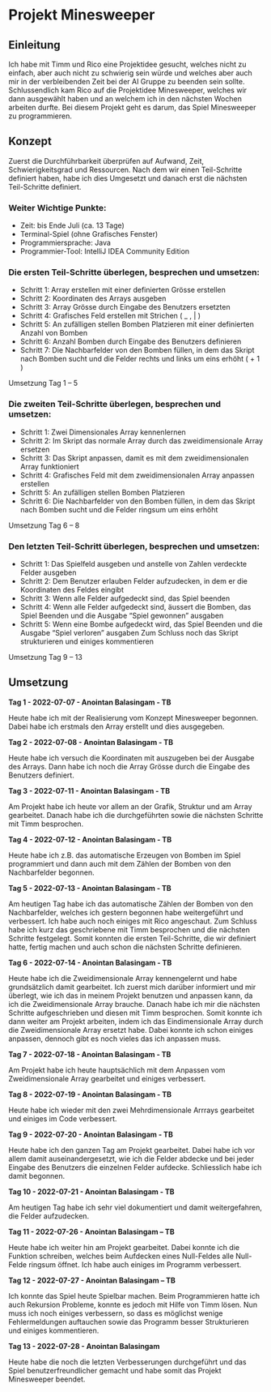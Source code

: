 # Projekt Minesweeper
## Einleitung
Ich habe mit Timm und Rico eine Projektidee gesucht, welches nicht zu einfach, aber auch nicht zu schwierig sein würde und welches aber auch mir in der verbleibenden Zeit bei der AI Gruppe zu beenden sein sollte. Schlussendlich kam Rico auf die Projektidee Minesweeper, welches wir dann ausgewählt haben und an welchem ich in den nächsten Wochen arbeiten durfte. Bei diesem Projekt geht es darum, das Spiel Minesweeper zu programmieren. 

## Konzept
Zuerst die Durchführbarkeit überprüfen auf Aufwand, Zeit, Schwierigkeitsgrad und Ressourcen. Nach dem wir einen Teil-Schritte definiert haben, habe ich dies Umgesetzt und danach erst die nächsten Teil-Schritte definiert. 
### Weiter Wichtige Punkte:

*	Zeit: bis Ende Juli (ca. 13 Tage)
*	Terminal-Spiel (ohne Grafisches Fenster)
*	Programmiersprache: Java
*	Programmier-Tool: IntelliJ IDEA Community Edition

### Die ersten Teil-Schritte überlegen, besprechen und umsetzen:
*	Schritt 1: Array erstellen mit einer definierten Grösse erstellen
*	Schritt 2: Koordinaten des Arrays ausgeben
*	Schritt 3: Array Grösse durch Eingabe des Benutzers ersetzten
*	Schritt 4: Grafisches Feld erstellen mit Strichen ( _ , | )
*	Schritt 5: An zufälligen stellen Bomben Platzieren mit einer definierten Anzahl von Bomben
*	Schritt 6: Anzahl Bomben durch Eingabe des Benutzers definieren
*	Schritt 7: Die Nachbarfelder von den Bomben füllen, in dem das Skript nach Bomben sucht      und die Felder rechts und links um eins erhöht ( + 1 )

Umsetzung Tag 1 – 5 

### Die zweiten Teil-Schritte überlegen, besprechen und umsetzen:
*	Schritt 1: Zwei Dimensionales Array kennenlernen
*	Schritt 2: Im Skript das normale Array durch das zweidimensionale Array ersetzen
*	Schritt 3: Das Skript anpassen, damit es mit dem zweidimensionalen Array funktioniert
*	Schritt 4: Grafisches Feld mit dem zweidimensionalen Array anpassen erstellen 
*	Schritt 5: An zufälligen stellen Bomben Platzieren
*	Schritt 6: Die Nachbarfelder von den Bomben füllen, in dem das Skript nach Bomben sucht und die Felder ringsum um eins erhöht

Umsetzung Tag 6 – 8  

### Den letzten Teil-Schritt überlegen, besprechen und umsetzen:
*	Schritt 1: Das Spielfeld ausgeben und anstelle von Zahlen verdeckte Felder ausgeben
*	Schritt 2: Dem Benutzer erlauben Felder aufzudecken, in dem er die Koordinaten des Feldes eingibt
*	Schritt 3: Wenn alle Felder aufgedeckt sind, das Spiel beenden
*	Schritt 4: Wenn alle Felder aufgedeckt sind, äussert die Bomben, das Spiel Beenden und die Ausgabe “Spiel gewonnen” ausgaben
*	Schritt 5: Wenn eine Bombe aufgedeckt wird, das Spiel Beenden und die Ausgabe “Spiel verloren” ausgaben
Zum Schluss noch das Skript strukturieren und einiges kommentieren

Umsetzung Tag 9 – 13 

## Umsetzung
**Tag 1 - 2022-07-07 - Anointan Balasingam - TB**

Heute habe ich mit der Realisierung vom Konzept Minesweeper begonnen. Dabei habe ich erstmals den Array erstellt und dies ausgegeben. 

**Tag 2 - 2022-07-08 - Anointan Balasingam - TB**

Heute habe ich versuch die Koordinaten mit auszugeben bei der Ausgabe des Arrays. Dann habe ich noch die Array Grösse durch die Eingabe des Benutzers definiert.

**Tag 3 - 2022-07-11 - Anointan Balasingam - TB**

Am Projekt habe ich heute vor allem an der Grafik, Struktur und am Array gearbeitet. Danach habe ich die durchgeführten sowie die nächsten Schritte mit Timm besprochen.

**Tag 4 - 2022-07-12 - Anointan Balasingam - TB**

Heute habe ich z.B. das automatische Erzeugen von Bomben im Spiel programmiert und dann auch mit dem Zählen der Bomben von den Nachbarfelder begonnen.

**Tag 5 - 2022-07-13 - Anointan Balasingam - TB**

Am heutigen Tag habe ich das automatische Zählen der Bomben von den Nachbarfelder, welches ich gestern begonnen habe weitergeführt und verbessert. Ich habe auch noch einiges mit Rico angeschaut. Zum Schluss habe ich kurz das geschriebene mit Timm besprochen und die nächsten Schritte festgelegt.
Somit konnten die ersten Teil-Schritte, die wir definiert hatte, fertig machen und auch schon die nächsten Schritte definieren.

**Tag 6 - 2022-07-14 - Anointan Balasingam - TB**

Heute habe ich die Zweidimensionale Array kennengelernt und habe grundsätzlich damit gearbeitet. Ich zuerst mich darüber informiert und mir überlegt, wie ich das in meinem Projekt benutzen und anpassen kann, da ich die Zweidimensionale Array brauche. Danach habe ich mir die nächsten Schritte aufgeschrieben und diesen mit Timm besprochen. Somit konnte ich dann weiter am Projekt arbeiten, indem ich das Eindimensionale Array durch die Zweidimensionale Array ersetzt habe. Dabei konnte ich schon einiges anpassen, dennoch gibt es noch vieles das ich anpassen muss.

**Tag 7 - 2022-07-18 - Anointan Balasingam - TB**

Am Projekt habe ich heute hauptsächlich mit dem Anpassen vom Zweidimensionale Array gearbeitet und einiges verbessert.

**Tag 8 - 2022-07-19 - Anointan Balasingam - TB**

Heute habe ich wieder mit den zwei Mehrdimensionale Arrrays gearbeitet und einiges im Code verbessert.

**Tag 9 - 2022-07-20 - Anointan Balasingam - TB**

Heute habe ich den ganzen Tag am Projekt gearbeitet. Dabei habe ich vor allem damit auseinandergesetzt, wie ich die Felder abdecke und bei jeder Eingabe des Benutzers die einzelnen Felder aufdecke. Schliesslich habe ich damit begonnen.

**Tag 10 - 2022-07-21 - Anointan Balasingam - TB**

Am heutigen Tag habe ich sehr viel dokumentiert und damit weitergefahren, die Felder aufzudecken.

**Tag 11 - 2022-07-26 - Anointan Balasingam – TB**

Heute habe ich weiter hin am Projekt gearbeitet. Dabei konnte ich die Funktion schreiben, welches beim Aufdecken eines Null-Feldes alle Null-Felde ringsum öffnet. Ich habe auch einiges im Programm verbessert. 

**Tag 12 - 2022-07-27 - Anointan Balasingam – TB**

Ich konnte das Spiel heute Spielbar machen. Beim Programmieren hatte ich auch Rekursion Probleme, konnte es jedoch mit Hilfe von Timm lösen. Nun muss ich noch einiges verbessern, so dass es möglichst wenige Fehlermeldungen auftauchen sowie das Programm besser Strukturieren und einiges kommentieren.

**Tag 13 - 2022-07-28 - Anointan Balasingam**

Heute habe die noch die letzten Verbesserungen durchgeführt und das Spiel benutzerfreundlicher gemacht und habe somit das Projekt Minesweeper beendet.

